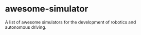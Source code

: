 # awesome-simulator
A list of awesome simulators for the development of robotics and autonomous driving.
